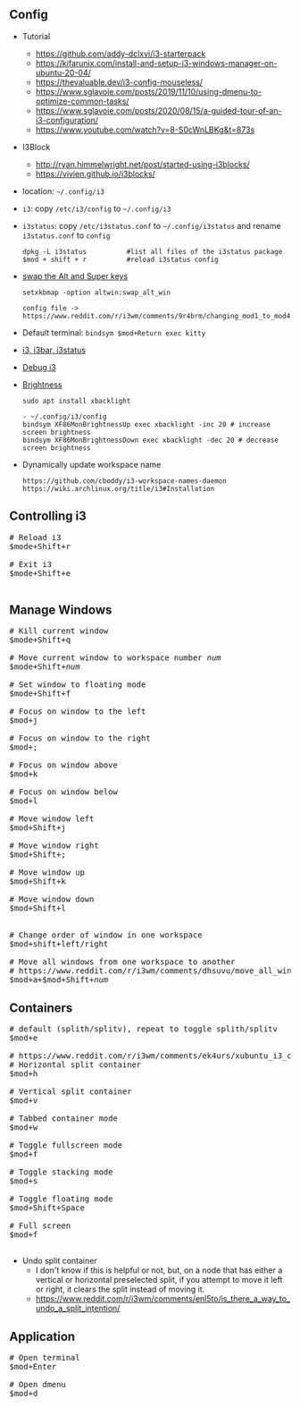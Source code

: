 ## Config
- Tutorial
    - https://github.com/addy-dclxvi/i3-starterpack
    - https://kifarunix.com/install-and-setup-i3-windows-manager-on-ubuntu-20-04/
    - https://thevaluable.dev/i3-config-mouseless/
    - https://www.sglavoie.com/posts/2019/11/10/using-dmenu-to-optimize-common-tasks/ 
    - https://www.sglavoie.com/posts/2020/08/15/a-guided-tour-of-an-i3-configuration/
    - https://www.youtube.com/watch?v=8-S0cWnLBKg&t=873s
    
- I3Block    
    - http://ryan.himmelwright.net/post/started-using-i3blocks/    
    - https://vivien.github.io/i3blocks/ 
- location: `~/.config/i3`

- `i3`: copy `/etc/i3/config` to `~/.config/i3`
- `i3status`: copy `/etc/i3status.conf` to `~/.config/i3status` and rename `i3status.conf` to `config`
    ```
    dpkg -L i3status          #list all files of the i3status package
    $mod + shift + r          #reload i3status config
    ```
- [swap the Alt and Super keys](https://www.reddit.com/r/i3wm/comments/bakkpg/can_i_completely_swap_the_alt_and_super_keys/)
    ```
    setxkbmap -option altwin:swap_alt_win

    config file -> https://www.reddit.com/r/i3wm/comments/9r4brm/changing_mod1_to_mod4_tedious/
    ```
- Default terminal: `bindsym $mod+Return exec kitty`
- [i3, i3bar, i3status](https://www.reddit.com/r/i3wm/wiki/faq/i3i3bari3status)
- [Debug i3](https://i3wm.org/docs/debugging.html)

- [Brightness](https://stackoverflow.com/questions/25588367/how-to-control-backlight-by-terminal-command)
    ```
    sudo apt install xbacklight
    
    - ~/.config/i3/config
    bindsym XF86MonBrightnessUp exec xbacklight -inc 20 # increase screen brightness
    bindsym XF86MonBrightnessDown exec xbacklight -dec 20 # decrease screen brightness
    ```

- Dynamically update workspace name
    ```
    https://github.com/cboddy/i3-workspace-names-daemon
    https://wiki.archlinux.org/title/i3#Installation
    ```

## Controlling i3

<pre>
# Reload i3
$mode+Shift+r

# Exit i3
$mode+Shift+e

</pre>

## Manage Windows
<pre>
# Kill current window
$mode+Shift+q

# Move current window to workspace number <i>num</i>
$mode+Shift+<i>num</i>

# Set window to floating mode
$mode+Shift+f

# Focus on window to the left
$mod+j

# Focus on window to the right
$mod+;

# Focus on window above
$mod+k

# Focus on window below
$mod+l

# Move window left
$mod+Shift+j

# Move window right
$mod+Shift+;

# Move window up
$mod+Shift+k

# Move window down
$mod+Shift+l


# Change order of window in one workspace
$mod+shift+left/right

# Move all windows from one workspace to another
# https://www.reddit.com/r/i3wm/comments/dhsuvu/move_all_windows_from_one_workspace_to_another/
$mod+a+$mod+Shift+<i>num</i>
</pre>


## Containers

<pre>
# default (splith/splitv), repeat to toggle splith/splitv
$mod+e

# https://www.reddit.com/r/i3wm/comments/ek4urs/xubuntu_i3_cannot_split_windows/
# Horizontal split container
$mod+h

# Vertical split container
$mod+v

# Tabbed container mode
$mod+w

# Toggle fullscreen mode
$mod+f

# Toggle stacking mode
$mod+s

# Toggle floating mode
$mod+Shift+Space

# Full screen
$mod+f    

</pre>

- Undo split container
    - I don't know if this is helpful or not, but, on a node that has either a vertical or horizontal preselected split, if you attempt to move it left or right, it clears the split instead of moving it.
    - https://www.reddit.com/r/i3wm/comments/enl5to/is_there_a_way_to_undo_a_split_intention/


## Application

<pre>
# Open terminal
$mod+Enter

# Open dmenu
$mod+d
</pre>
